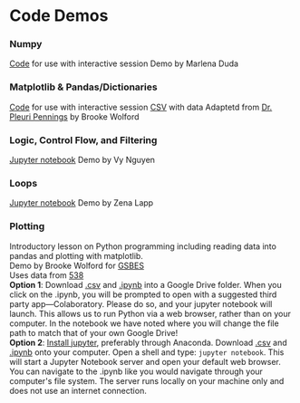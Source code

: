 # Code Demos 

### Numpy
[Code](Numpy_Functions_Variables_Demo.py) for use with interactive session
Demo by Marlena Duda

### Matplotlib & Pandas/Dictionaries
[Code](NumWomenCongress.py) for use with interactive session
[CSV](WomenCongress.csv) with data
Adaptetd from [Dr. Pleuri Pennings](https://github.com/pleunipennings/PlotNumWomenCongress) by Brooke Wolford

### Logic, Control Flow, and Filtering 
[Jupyter notebook](Demo_Logic_Control_Flow_and_Filtering.ipynb)
Demo by Vy Nguyen

### Loops
[Jupyter notebook](loops.ipynb)
Demo by Zena Lapp

### Plotting
Introductory lesson on Python programming including reading data into pandas and plotting with matplotlib.  
Demo by Brooke Wolford for [GSBES](https://gsbescommunications.wixsite.com/gsbes)  
Uses data from [538](https://github.com/fivethirtyeight/data/tree/master/historical-ncaa-forecasts)  
**Option 1**: Download [.csv](historical-538-ncaa-tournament-model-results.csv) and [.ipynb](python_plotting.ipynb) into a Google Drive folder. When you click on the .ipynb, you will be prompted to open with a suggested third party app—Colaboratory. Please do so, and your jupyter notebook will launch. This allows us to run Python via a web browser, rather than on your computer. In the notebook we have noted where you will change the file path to match that of your own Google Drive!  
**Option 2**: [Install jupyter](https://jupyter.org/install), preferably through Anaconda. Download [.csv](historical-538-ncaa-tournament-model-results.csv) and [.ipynb](python_plotting.ipynb) onto your computer. Open a shell and type: `jupyter notebook`. This will start a Jupyter Notebook server and open your default web browser. You can navigate to the .ipynb like you would navigate through your computer's file system. The server runs locally on your machine only and does not use an internet connection.


